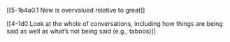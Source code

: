 [[5-1b4a0.1 New is overvalued relative to great]]

[[4-1d0 Look at the whole of conversations, including how things are being said as well as what’s not being said (e.g., taboos)]]